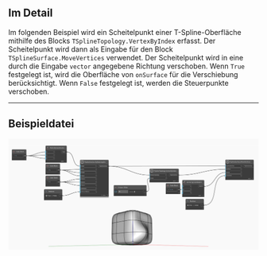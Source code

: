 ## Im Detail
Im folgenden Beispiel wird ein Scheitelpunkt einer T-Spline-Oberfläche mithilfe des Blocks `TSplineTopology.VertexByIndex` erfasst. Der Scheitelpunkt wird dann als Eingabe für den Block `TSplineSurface.MoveVertices` verwendet. Der Scheitelpunkt wird in eine durch die Eingabe `vector` angegebene Richtung verschoben. Wenn `True` festgelegt ist, wird die Oberfläche von `onSurface` für die Verschiebung berücksichtigt. Wenn `False` festgelegt ist, werden die Steuerpunkte verschoben.
___
## Beispieldatei

![TSplineSurface.MoveVertices](./Autodesk.DesignScript.Geometry.TSpline.TSplineSurface.MoveVertices_img.jpg)
